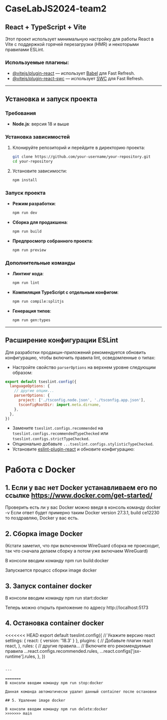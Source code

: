 
# CaseLabJS2024-team2

## React + TypeScript + Vite

Этот проект использует минимальную настройку для работы React в Vite с поддержкой горячей перезагрузки (HMR) и некоторыми правилами ESLint.

### Используемые плагины:

- [@vitejs/plugin-react](https://github.com/vitejs/vite-plugin-react/blob/main/packages/plugin-react/README.md) — использует [Babel](https://babeljs.io/) для Fast Refresh.
- [@vitejs/plugin-react-swc](https://github.com/vitejs/vite-plugin-react-swc) — использует [SWC](https://swc.rs/) для Fast Refresh.

---

## Установка и запуск проекта

### Требования

- **Node.js**: версия 18 и выше

### Установка зависимостей

1. Клонируйте репозиторий и перейдите в директорию проекта:

   ```bash
   git clone https://github.com/your-username/your-repository.git
   cd your-repository
   ```

2. Установите зависимости:

   ```bash
   npm install
   ```

### Запуск проекта

- **Режим разработки**:

   ```bash
   npm run dev
   ```

- **Сборка для продакшена**:

   ```bash
   npm run build
   ```

- **Предпросмотр собранного проекта**:

   ```bash
   npm run preview
   ```

### Дополнительные команды

- **Линтинг кода**:

   ```bash
   npm run lint
   ```

- **Компиляция TypeScript с отдельным конфигом**:

   ```bash
   npm run compile:splitjs
   ```

- **Генерация типов**:

   ```bash
   npm run gen:types
   ```

---

## Расширение конфигурации ESLint

Для разработки продакшн-приложений рекомендуется обновить конфигурацию, чтобы включить правила lint, осведомленные о типах:

- Настройте свойство `parserOptions` на верхнем уровне следующим образом:

```js
export default tseslint.config({
  languageOptions: {
    // другие опции...
    parserOptions: {
      project: ['./tsconfig.node.json', './tsconfig.app.json'],
      tsconfigRootDir: import.meta.dirname,
    },
  },
})
```

- Замените `tseslint.configs.recommended` на `tseslint.configs.recommendedTypeChecked` или `tseslint.configs.strictTypeChecked`.
- Опционально добавьте `...tseslint.configs.stylisticTypeChecked`.
- Установите [eslint-plugin-react](https://github.com/jsx-eslint/eslint-plugin-react) и обновите конфигурацию:
# Работа с Docker

## 1. Если у вас нет Docker устанавливаем его по ссылке https://www.docker.com/get-started/

Проверить есть ли у вас Docker можно введя в консоль команду docker -v
Если ответ будет примерно таким Docker version 27.3.1, build ce12230 то поздравляю, Docker у вас есть.

## 2. Сборка image Docker
(Кстати заметил, что при включенном WireGuard сборка не происходит, так что сначала делаем сборку а потом уже включаем WireGuard)

В консоли вводим команду npm run build:docker

Запускается процесс сборки image docker

## 3. Запуск container docker

В консоли вводим команду npm run start:docker

Теперь можно открыть приложение по адресу http://localhost:5173

## 4. Остановка container docker

<<<<<<< HEAD
export default tseslint.config({
  // Укажите версию react
  settings: { react: { version: '18.3' } },
  plugins: {
    // Добавьте плагин react
    react,
  },
  rules: {
    // другие правила...
    // Включите его рекомендуемые правила
    ...react.configs.recommended.rules,
    ...react.configs['jsx-runtime'].rules,
  },
})
```

---

=======
В консоли вводим команду npm run stop:docker

Данная команда автоматически удалит данный container после остановки

## 5. Удаление image docker

В консоли вводим команду npm run delete:docker
>>>>>>> main
